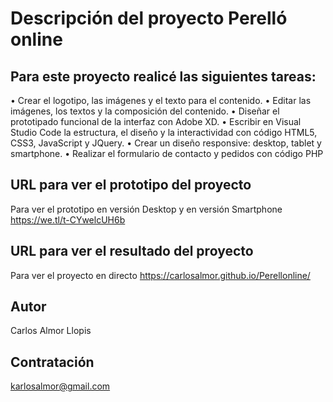 # Descripción del proyecto Perelló online 

## Para este proyecto realicé las siguientes tareas: 


• Crear el logotipo, las imágenes y el texto para el contenido.
• Editar las imágenes, los textos y la composición del contenido.
• Diseñar el prototipado funcional de la interfaz con Adobe XD. 
• Escribir en Visual Studio Code la estructura, el diseño y la interactividad con código HTML5, CSS3, JavaScript y JQuery.
• Crear un diseño responsive: desktop, tablet y smartphone.
• Realizar el formulario de contacto y pedidos con código PHP


## URL para ver el prototipo del proyecto
Para ver el prototipo en versión Desktop y en versión Smartphone  https://we.tl/t-CYwelcUH6b


## URL para ver el resultado del proyecto
Para ver el proyecto en directo  https://carlosalmor.github.io/Perellonline/

## Autor
Carlos Almor Llopis

## Contratación
karlosalmor@gmail.com

